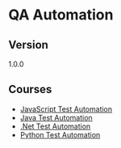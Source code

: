 # QA Automation

## Version

1.0.0

## Courses

* [JavaScript Test Automation](../courses/js-test-automation.md)
* [Java Test Automation](../courses/java-test-automation.md)
* [.Net Test Automation](../courses/dotnet-test-automation.md)
* [Python Test Automation](../courses/python-test-automation.md)
